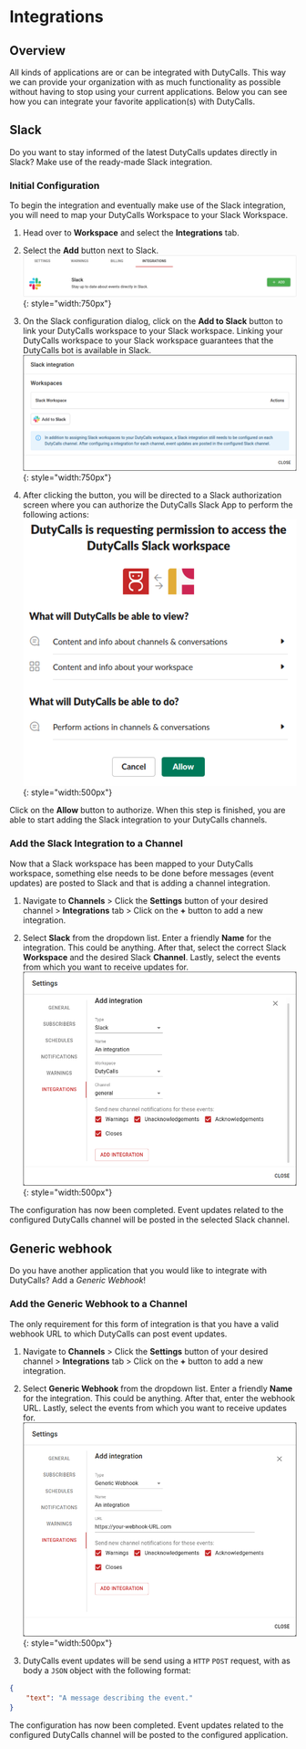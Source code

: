 # Integrations

## Overview

All kinds of applications are or can be integrated with DutyCalls. This way we can provide your organization with as much functionality as possible without having to stop using your current applications. Below you can see how you can integrate your favorite application(s) with DutyCalls.

## Slack

Do you want to stay informed of the latest DutyCalls updates directly in Slack? Make use of the ready-made Slack integration.

### Initial Configuration

To begin the integration and eventually make use of the Slack integration, you will need to map your DutyCalls Workspace to your Slack Workspace.

1. Head over to **Workspace** and select the **Integrations** tab.
2. Select the **Add** button next to Slack.
![image - Add Slack integration - Step 2](images/select-slack-integration.png){: style="width:750px"}

3. On the Slack configuration dialog, click on the **Add to Slack** button to link your DutyCalls workspace to your Slack workspace. Linking your DutyCalls workspace to your Slack workspace guarantees that the DutyCalls bot is available in Slack.
![image - Add Slack integration - Step 3](images/configure-slack-workspace.png){: style="width:750px"}

4. After clicking the button, you will be directed to a Slack authorization screen where you can authorize the DutyCalls Slack App to perform the following actions:
![image - Add Slack integration - Step 4](images/slack-oauth-screen.png){: style="width:500px"}

Click on the **Allow** button to authorize. When this step is finished, you are able to start adding the Slack integration to your DutyCalls channels.

### Add the Slack Integration to a Channel

Now that a Slack workspace has been mapped to your DutyCalls workspace, something else needs to be done before messages (event updates) are posted to Slack and that is adding a channel integration.

1. Navigate to **Channels** > Click the **Settings** button of your desired channel > **Integrations** tab > Click on the **+** button to add a new integration.

2. Select **Slack** from the dropdown list. Enter a friendly **Name** for the integration. This could be anything. After that, select the correct Slack **Workspace** and the desired Slack **Channel**. Lastly, select the events from which you want to receive updates for.
![image - Add Slack channel integration - Step 2](images/add-slack-integration.png){: style="width:500px"}

The configuration has now been completed. Event updates related to the configured DutyCalls channel will be posted in the selected Slack channel.

## Generic webhook

Do you have another application that you would like to integrate with DutyCalls? Add a *Generic Webhook*!

### Add the Generic Webhook to a Channel

The only requirement for this form of integration is that you have a valid webhook URL to which DutyCalls can post event updates.

1. Navigate to **Channels** > Click the **Settings** button of your desired channel > **Integrations** tab > Click on the **+** button to add a new integration.

2. Select **Generic Webhook** from the dropdown list. Enter a friendly **Name** for the integration. This could be anything. After that, enter the webhook URL. Lastly, select the events from which you want to receive updates for.
![image - Add Generic Webhook - Step 2](images/add-generic-webhook.png){: style="width:500px"}

3. DutyCalls event updates will be send using a `HTTP` `POST` request, with as body a `JSON` object with the following format:
```json
{
    "text": "A message describing the event."
}
```

The configuration has now been completed. Event updates related to the configured DutyCalls channel will be posted to the configured application.
